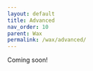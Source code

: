 ```yaml
---
layout: default
title: Advanced
nav_order: 10
parent: Wax
permalink: /wax/advanced/
---
```

Coming soon!
